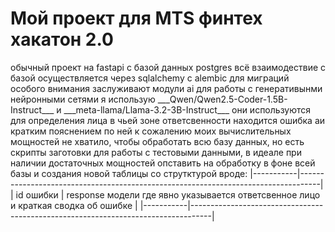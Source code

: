 <h1>Мой проект для MTS финтех хакатон 2.0</h1>
обычный проект на fastapi с базой данных postgres    
всё взаимодествие с базой осуществляется через sqlalchemy с alembic для миграций     
особого внимания заслуживают модули ai для работы с генеративынми нейронными сетями     
я использую  ___Qwen/Qwen2.5-Coder-1.5B-Instruct___  и  ___meta-llama/Llama-3.2-3B-Instruct___     
они используются для определения лица в чьей зоне ответсвенности находится ошибка аи кратким пояснением по ней    
к сожалению моих вычислительных мощностей не хватило, чтобы обработать всю базу данных, но есть скрипты заготовки    
для работы с тестовыми данными, в идеале при наличии достаточных мощностей опставить на обработку в фоне всей базы  
и создания новой таблицы со струтктурой вроде:      
|-----------|-----------------------------------------------------------------------------------|
| id ошибки | response модели где явно указывается ответсвенное лицо и краткая сводка об ошибке |
|-----------|-----------------------------------------------------------------------------------|
